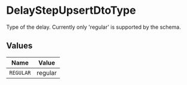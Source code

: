 # DelayStepUpsertDtoType

Type of the delay. Currently only 'regular' is supported by the schema.


## Values

| Name      | Value     |
| --------- | --------- |
| `REGULAR` | regular   |